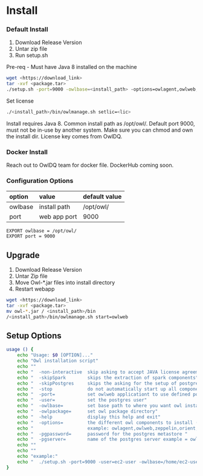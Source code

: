 # Install

### Default Install

1. Download Release Version
2. Untar zip file
3. Run setup.sh

Pre-req - Must have Java 8 installed on the machine

```bash
wget <https://download_link>
tar -xvf <package.tar>
./setup.sh -port=9000 -owlbase=<install_path> -options=owlagent,owlweb,spark,postgres,zeppelin
```

Set license

```bash
./<install_path>/bin/owlmanage.sh setlic=<lic>
```

Install requires Java 8.  Common install path as /opt/owl/.  Default port 9000, must not be in-use by another system.  Make sure you can chmod and own the install dir.  License key comes from OwlDQ.    

### Docker Install

Reach out to OwlDQ team for docker file.  DockerHub coming soon.

### Configuration Options

| option | value | default value |
| :--- | :--- | :--- |
| owlbase | install path | /opt/owl/ |
| port | web app port | 9000 |

```bash
EXPORT owlbase = /opt/owl/
EXPORT port = 9000    
```

## Upgrade

1. Download Release Version
2. Untar Zip file
3.  Move Owl-\*.jar files into install directory
4. Restart webapp

```bash
wget <https://download_link>
tar -xvf <package.tar>
mv owl-*.jar / <install_path>/bin
/<install_path>/bin/owlmanage.sh start=owlweb
```

## Setup Options

```bash
usage () {
    echo "Usage: $0 [OPTION]..."
    echo "Owl installation script"
    echo ""
    echo "  -non-interactive  skip asking to accept JAVA license agreement"
    echo "  -skipSpark        skips the extraction of spark components"
    echo "  -skipPostgres     skips the asking for the setup of postgres details"
    echo "  -stop             do not automatically start up all components (orient,owl-web)"
    echo "  -port=            set owlweb applicationt to use defined port"
    echo "  -user=            set the postgres user"
    echo "  -owlbase=         set base path to where you want owl installed"
    echo "  -owlpackage=      set owl package directory"
    echo "  -help             display this help and exit"
    echo "  -options=         the different owl components to install (comma separated list)"
    echo "                    example: owlagent,owlweb,zeppelin,orient,spark,postgres"
    echo "  -pgpassword=      password for the postgres metastore "
    echo "  -pgserver=        name of the postgres server example = owl-postgres-host.example.com:5432/owldb"
    echo ""
    echo ""
    echo "example:"
    echo "  ./setup.sh -port=9000 -user=ec2-user -owlbase=/home/ec2-user -owlpackage=/home/ec2-user/packages"
}
```


